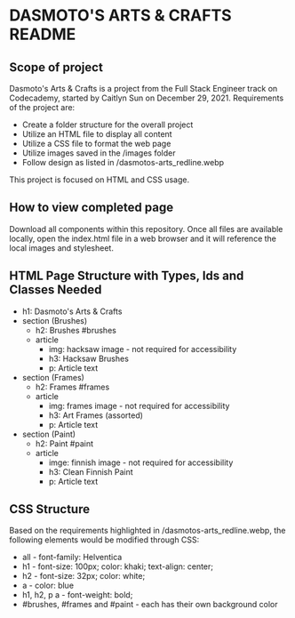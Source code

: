 # DASMOTO'S ARTS & CRAFTS README

## Scope of project
Dasmoto's Arts & Crafts is a project from the Full Stack Engineer track on Codecademy, started by Caitlyn Sun on December 29, 2021. Requirements of the project are:

- Create a folder structure for the overall project
- Utilize an HTML file to display all content
- Utilize a CSS file to format the web page
- Utilize images saved in the /images folder
- Follow design as listed in /dasmotos-arts_redline.webp

This project is focused on HTML and CSS usage.

## How to view completed page
Download all components within this repository. Once all files are available locally, open the index.html file in a web browser and it will reference the local images and stylesheet.

## HTML Page Structure with Types, Ids and Classes Needed
- h1: Dasmoto's Arts & Crafts
- section (Brushes)
    - h2: Brushes #brushes
    - article
        - img: hacksaw image - not required for accessibility
        - h3: Hacksaw Brushes
        - p: Article text
- section (Frames)
    - h2: Frames #frames
    - article
        - img: frames image - not required for accessibility
        - h3: Art Frames (assorted)
        - p: Article text
- section (Paint)
    - h2: Paint #paint
    - article
        - imge: finnish image - not required for accessibility
        - h3: Clean Finnish Paint
        - p: Article text

## CSS Structure
Based on the requirements highlighted in /dasmotos-arts_redline.webp, the following elements would be modified through CSS:
- all - font-family: Helventica
- h1 - font-size: 100px; color: khaki; text-align: center;
- h2 - font-size: 32px; color: white;
- a - color: blue
- h1, h2, p a - font-weight: bold;
- #brushes, #frames and #paint - each has their own background color